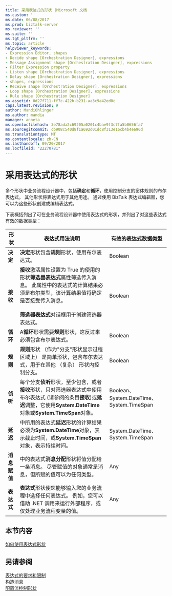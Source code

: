 ```yaml
---
title: 采用表达式的形状 |Microsoft 文档
ms.custom: ''
ms.date: 06/08/2017
ms.prod: biztalk-server
ms.reviewer: ''
ms.suite: ''
ms.tgt_pltfrm: ''
ms.topic: article
helpviewer_keywords:
- Expression Editor, shapes
- Decide shape [Orchestration Designer], expressions
- Message Assignment shape [Orchestration Designer], expressions
- Filter Expression property
- Listen shape [Orchestration Designer], expressions
- Delay shape [Orchestration Designer], expressions
- shapes, expressions
- Receive shape [Orchestration Designer], expressions
- Loop shape [Orchestration Designer], expressions
- Rule shape [Orchestration Designer]
ms.assetid: 0d27f711-ff7c-422b-b231-aa3c9a42ed0c
caps.latest.revision: 9
author: MandiOhlinger
ms.author: mandia
manager: anneta
ms.openlocfilehash: 3e78ada2c69205a0201c4bae9f3c7fa5b0656fa7
ms.sourcegitcommit: cb908c540d8f1a692d01dc8f313e16cb4b4e696d
ms.translationtype: MT
ms.contentlocale: zh-CN
ms.lasthandoff: 09/20/2017
ms.locfileid: "22270781"
---
```

# <a name="shapes-that-take-expressions"></a>采用表达式的形状
多个形状中业务流程设计器中，包括**确定**和**循环**，使用控制分支的窗体规则的布尔表达式。 其他形状将表达式用于其他用途。 通过使用 BizTalk 表达式编辑器，您可以为这些形状创建或编辑表达式。  
  
 下表概括列出了可在业务流程设计器中使用表达式的形状，并列出了对这些表达式有效的数据类型：  
  
|形状|表达式用法说明|有效的表达式数据类型|  
|-----------|-----------------------------------|---------------------------------|  
|**决定**|**决定**形状包含**规则**形状，使用布尔表达式。|Boolean|  
|**接收**|**接收**激活属性设置为 True 的使用的形状**筛选器表达式**属性筛选传入消息。 此属性中的表达式的计算结果必须是布尔类型，该计算结果值将确定是否接受传入消息。<br /><br /> **筛选器表达式**对话框用于创建筛选器表达式。|Boolean|  
|**循环**|A**循环**形状需要**规则**形状，这反过来必须包含布尔表达式。|Boolean|  
|**规则**|**规则**形状 （作为"分支"形状显示过程区域上） 是简单形状，包含布尔表达式，用于在其他 （复杂） 形状内控制分支。|Boolean|  
|**侦听**|每个分支**侦听**形状，至少包含，或者**接收**形状，只对筛选器表达式中使用布尔表达式 (请参阅的条目**接收**)或**延迟**调整，它使用**System.DateTime**对象或**System.TimeSpan**对象。|Boolean、System.DateTime、System.TimeSpan|  
|**延迟**|中所用的表达式**延迟**形状的计算结果必须为**System.DateTime**对象，表示截止时间，或**System.TimeSpan**对象，表示持续时间。|System.DateTime、System.TimeSpan|  
|**消息赋值**|中的表达式**消息分配**形状将值分配给一条消息。 尽管赋值的对象通常是消息，但所赋的值可以为任何类型。|Any|  
|**表达式**|**表达式**形状使您能够输入您的业务流程中选择任何表达式。 例如，您可以借助 .NET 调用来运行外部程序，或仅处理业务流程变量的值。|Any|  
  
## <a name="in-this-section"></a>本节内容  
 [如何使用表达式形状](../core/how-to-use-expression-shape.md)  
  
## <a name="see-also"></a>另请参阅  
 [表达式的要求和限制](../core/requirements-and-limitations-for-expressions.md)   
 [构造消息](../core/constructing-messages.md)   
 [配置流控制形状](../core/configuring-flow-control-shapes.md)